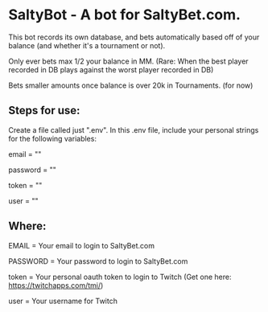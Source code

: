 # SaltyBot - A bot for SaltyBet.com.

This bot records its own database, and bets automatically based off of your balance (and whether it's a tournament or not).

Only ever bets max 1/2 your balance in MM. (Rare:  When the best player recorded in DB plays against the worst player recorded in DB)

Bets smaller amounts once balance is over 20k in Tournaments.  (for now)

Steps for use:
-----
Create a file called just ".env".  In this .env file, include your personal strings for the following variables:

email = ""

password = ""

token = ""

user = ""


Where:
-----

EMAIL = Your email to login to SaltyBet.com

PASSWORD = Your password to login to SaltyBet.com

token = Your personal oauth token to login to Twitch (Get one here:  https://twitchapps.com/tmi/)

user = Your username for Twitch
